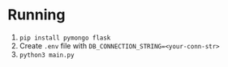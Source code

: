 # Running

1. `pip install pymongo flask`
2. Create `.env` file with `DB_CONNECTION_STRING=<your-conn-str>`
3. `python3 main.py`